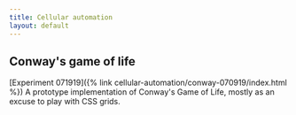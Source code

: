 ```yaml
---
title: Cellular automation
layout: default
---
```

## Conway's game of life

[Experiment 071919]({% link cellular-automation/conway-070919/index.html %})
A prototype implementation of Conway's Game of Life, mostly as an excuse to play with CSS grids.
